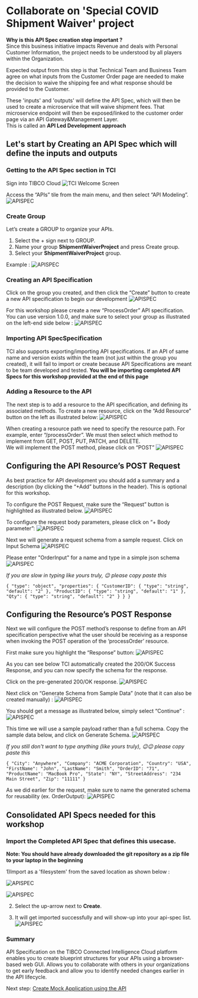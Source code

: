 # Collaborate on 'Special COVID Shipment Waiver' project  
**Why is this API Spec creation step important ?**  
Since this business initiative impacts Revenue and deals with Personal Customer Information, the project needs to be understood by all players within the Organization.

Expected output from this step is that Technical Team and Business Team agree on what inputs from the Customer Order page are needed to make the decision to waive the shipping fee and what response should be provided to the Customer.

These 'inputs' and 'outputs' will define the API Spec, which will then be used to create a microservice that will waive shipment fees. That microservice endpoint will then be exposed/linked to the customer order page via an API Gateway&Management Layer.   
This is called an **API Led Development approach**

## Let's start by Creating an API Spec which will define the inputs and outputs

### Getting to the API Spec section in TCI

Sign into TIBCO Cloud
![TCI Welcome Screen](/images/apispec/1.png)

Access the “APIs” tile from the main menu, and then select “API Modeling”.
![APISPEC](/images/apispec/2.png)

### Create Group
Let’s create a GROUP to organize your APIs.

1)	Select the + sign next to GROUP.  
2)  Name your group **ShipmentWaiverProject** and press Create group.
3)  Select your **ShipmentWaiverProject** group.

Example :
![APISPEC](/images/apispec/3.png)

### Creating an API Specification
Click on the group you created, and then click the “Create” button to create a new API specification to begin our development
![APISPEC](/images/apispec/4.png)

For this workshop please create a new “ProcessOrder” API specification. You can use version 1.0.0, and make sure to select your group as illustrated on the left-end side below :
![APISPEC](/images/apispec/5.png)


### Importing API SpecSpecification  

TCI also supports exporting/importing API specifications. If an API of same name and version exists within the team (not just within the group you created), it will fail to import or create because API Specifications are meant to be team developed and tested.
**You will be importing completed API Specs for this workshop provided at the end of this page**

### Adding a Resource to the API
The next step is to add a resource to the API specification, and defining its associated methods.
To create a new resource, click on the “Add Resource” button on the left as illustrated below:
![APISPEC](/images/apispec/6.png)

When creating a resource path we need to specify the resource path.
For example, enter “/processOrder”.
We must then select which method to implement from GET, POST, PUT, PATCH, and DELETE.  
 We will implement the POST method, please click on “POST”
![APISPEC](/images/apispec/7.png)


## Configuring the API Resource’s POST Request  
As best practice for API development you should add a summary and a description (by clicking the “+Add” buttons in the header). This is optional for this workshop.

To configure the POST Request, make sure the “Request” button is highlighted as illustrated below.
![APISPEC](/images/apispec/8.png)

To configure the request body parameters, please click on “+ Body parameter”:
![APISPEC](/images/apispec/9.png)

Next we will generate a request schema from a sample request.
Click on Input Schema
![APISPEC](/images/apispec/10.png)

Please enter "OrderInput" for a name and type in a simple json schema
![APISPEC](/images/apispec/11.png)

*If you are slow in typing like yours truly, :wink: please copy paste this*  

`{
   "type": "object",
   "properties": {
      "CustomerID": {
         "type": "string",
         "default": "2"
      },
      "ProductID": {
         "type": "string",
         "default": "1"
      },
      "Qty": {
         "type": "string",
         "default": "2"
      }
   }
}`


## Configuring the Resource’s POST Response  
Next we will configure the POST method’s response to define from an API specification perspective what the user should be receiving as a response when invoking the POST operation of the  ‘processOrder’ resource.


First make sure you highlight the “Response” button:
![APISPEC](/images/apispec/12.png)

As you can see below TCI automatically created the 200/OK Success Response, and you can now specify the schema for the response.

Click on the pre-generated 200/OK response.
![APISPEC](/images/apispec/13.png)

Next click on “Generate Schema from Sample Data” (note that it can also be created manually) :
![APISPEC](/images/apispec/14.png)

You should get a message as illustrated below, simply select “Continue” :
![APISPEC](/images/apispec/15.png)

This time we will use a sample payload rather than a full schema. Copy the sample data below, and click on Generate Schema.
![APISPEC](/images/apispec/16.png)

*If you still don't want to type anything (like yours truly), :wink::wink: please copy paste this*  

`{
  "City": "Anywhere",
  "Company": "ACME Corporation",
  "Country": "USA",
  "FirstName": "John",
  "LastName": "Smith",
  "OrderID": "71",
  "ProductName": "MacBook Pro",
  "State": "NY",
  "StreetAddress": "234 Main Street",
  "Zip": "11111"
}`  

As we did earlier for the request, make sure to name the generated schema for reusability (ex. OrderOutput):
![APISPEC](/images/apispec/17.png)

## Consolidated API Specs needed for this workshop
### Import the Completed API Spec that defines this usecase.
**Note: You should have already downloaded the git repository as a zip file to your laptop in the beginning**


1)Import as a 'filesystem' from the saved location as shown below :

![APISPEC](/images/apispec/18.png)

![APISPEC](/images/apispec/17.5.png)


2)	Select the up-arrow next to **Create**.

3) It will get imported successfully and will show-up into your api-spec list.
![APISPEC](/images/apispec/19.png)


### Summary
API Specification on the TIBCO Connected Intelligence Cloud platform enables you to create blueprint structures for your APIs using a browser-based web GUI. Allows you to collaborate with others in your organizations to get early feedback and allow you to identify needed changes earlier in the API lifecycle.

Next step: [Create Mock Application using the  API](1.mockapi.md)
